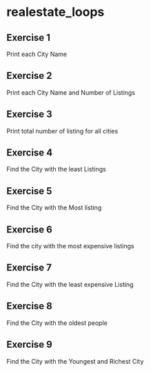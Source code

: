 realestate_loops
================

## Exercise 1
Print each City Name

## Exercise 2
Print each City Name and Number of Listings

## Exercise 3
Print total number of listing for all cities

## Exercise 4
Find the City with the least Listings

## Exercise 5
Find the City with the Most listing

## Exercise 6 
Find the city with the most expensive listings

## Exercise 7 
Find the City with the least expensive Listing

## Exercise 8 
Find the City with the oldest people

## Exercise 9
Find the City with the Youngest and Richest City
